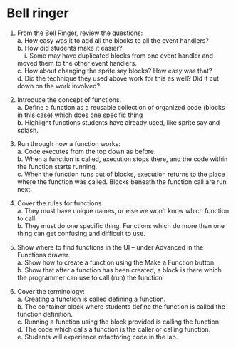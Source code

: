 # Bell ringer

1. From the Bell Ringer, review the questions:\
a. How easy was it to add all the blocks to all the event handlers?\
b. How did students make it easier?\
    i. Some may have duplicated blocks from one event handler and moved them to the other event handlers.\
c. How about changing the sprite say blocks? How easy was that?\
d. Did the technique they used above work for this as well? Did it cut down on the work involved?
1. Introduce the concept of functions.\
a. Define a function as a reusable collection of organized code (blocks in this case) which does one specific thing\
b. Highlight functions students have already used, like sprite say and splash.
1. Run through how a function works:\
a. Code executes from the top down as before.\
b. When a function is called, execution stops there, and the code within the function starts running.\
c. When the function runs out of blocks, execution returns to the place where the function was called. Blocks beneath the function call are run next.
1. Cover the rules for functions\
a. They must have unique names, or else we won’t know which function to call.\
b. They must do one specific thing. Functions which do more than one thing can get confusing and difficult to use.
1. Show where to find functions in the UI – under Advanced in the Functions drawer.\
a. Show how to create a function using the Make a Function button.\
b. Show that after a function has been created, a block is there which the programmer can use to call (run) the function

1. Cover the terminology:\
a. Creating a function is called defining a function.\
b. The container block where students define the function is called the function definition.\
c. Running a function using the block provided is calling the function.\
d. The code which calls a function is the caller or calling function.\
e. Students will experience refactoring code in the lab.

